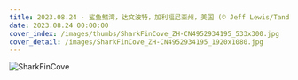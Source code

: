```yaml
---
title: 2023.08.24 - 鲨鱼鳍湾，达文波特，加利福尼亚州，美国 (© Jeff Lewis/Tandem Stills + Motion)
date: 2023.08.24 00:00:00
cover_index: /images/thumbs/SharkFinCove_ZH-CN4952934195_533x300.jpg
cover_detail: /images/SharkFinCove_ZH-CN4952934195_1920x1080.jpg
---
```


![SharkFinCove](/images/SharkFinCove_ZH-CN4952934195_1920x1080.jpg)
